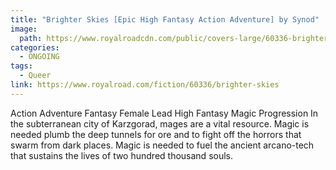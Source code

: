 ```yaml
---
title: "Brighter Skies [Epic High Fantasy Action Adventure] by Synod"
image: 
  path: https://www.royalroadcdn.com/public/covers-large/60336-brighter-skies-participant-in-the-royal.jpg
categories:
  - ONGOING
tags:
  - Queer
link: https://www.royalroad.com/fiction/60336/brighter-skies
---
```

Action Adventure Fantasy Female Lead High Fantasy Magic Progression
In the subterranean city of Karzgorad, mages are a vital resource. Magic is needed plumb the deep tunnels for ore and to fight off the horrors that swarm from dark places. Magic is needed to fuel the ancient arcano-tech that sustains the lives of two hundred thousand souls.